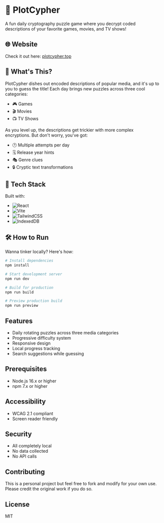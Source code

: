 # 🎲 PlotCypher

A fun daily cryptography puzzle game where you decrypt coded descriptions of your favorite games, movies, and TV shows!

## 🌐 Website

Check it out here: [plotcypher.top](www.plotcypher.top)

## 📖 What's This?

PlotCypher dishes out encoded descriptions of popular media, and it's up to you to guess the title! Each day brings new puzzles across three cool categories:

- 🎮 Games
- 🎬 Movies
- 📺 TV Shows

As you level up, the descriptions get trickier with more complex encryptions. But don't worry, you've got:
- 🕑 Multiple attempts per day
- 🗓️ Release year hints
- 🎭 Genre clues
- 🔒 Cryptic text transformations

## 🚀 Tech Stack

Built with:

- ![React](https://img.shields.io/badge/React-20232A?logo=react)
- ![Vite](https://img.shields.io/badge/Vite-646CFF?logo=vite)
- ![TailwindCSS](https://img.shields.io/badge/TailwindCSS-06B6D4?logo=tailwindcss)
- ![IndexedDB](https://img.shields.io/badge/IndexedDB-003B57?logo=database)

## 🛠️ How to Run

Wanna tinker locally? Here's how:

```bash
# Install dependencies
npm install

# Start development server
npm run dev

# Build for production
npm run build

# Preview production build
npm run preview
```

## Features

- Daily rotating puzzles across three media categories
- Progressive difficulty system
- Responsive design
- Local progress tracking
- Search suggestions while guessing

## Prerequisites
- Node.js 16.x or higher
- npm 7.x or higher

## Accessibility 

- WCAG 2.1 compliant
- Screen reader friendly 

## Security

- All completely local
- No data collected
- No API calls

## Contributing 

This is a personal project but feel free to fork and modify for your own use. Please credit the original work if you do so.

## License

MIT